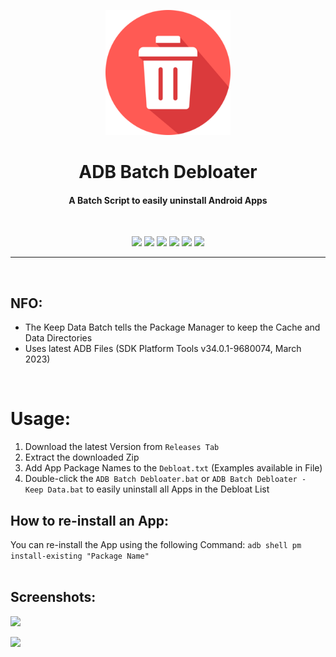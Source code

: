 <p align="center"><img src="https://github.com/K3V1991/ADB-Batch-Debloater/blob/main/Uninstall.png" width="200"></a>
<h1 align="center"><b>ADB Batch Debloater</b></h1>
<h4 align="center">A Batch Script to easily uninstall Android Apps</h4>
<br />

<p align="center">
<img src="https://img.shields.io/github/v/release/K3V1991/ADB-Batch-Debloater?color=blueviolet&style=for-the-badge" /></a>
<img src="https://img.shields.io/github/downloads/K3V1991/ADB-Batch-Debloater/total?color=sucess&style=for-the-badge" /></a>
<a href="https://liberapay.com/K3V1991" alt="LiberaPay"><img src="https://img.shields.io/badge/Liberapay-F6C915?style=for-the-badge&logo=liberapay&logoColor=black" /></a>
<a href="https://ko-fi.com/k3v1991" alt="Ko-fi"><img src="https://img.shields.io/badge/Ko--fi-F16061?style=for-the-badge&logo=ko-fi&logoColor=white" /></a>
<a href="https://www.paypal.com/cgi-bin/webscr?cmd=_s-xclick&hosted_button_id=HW8B98TVDLKWA" alt="PayPal"><img src="https://img.shields.io/badge/PayPal-00457C?style=for-the-badge&logo=paypal&logoColor=white" /></a>
<a href="https://github.com/K3V1991/Donate-Crypto/blob/main/README.md" alt="Crypto"><img src="https://img.shields.io/badge/Bitcoin-000?style=for-the-badge&logo=bitcoin&logoColor=white" /></a>
</p>
<hr />
<br />

## NFO:
* The Keep Data Batch tells the Package Manager to keep the Cache and Data Directories
* Uses latest ADB Files (SDK Platform Tools v34.0.1-9680074, March 2023)
<br />

# Usage:
1. Download the latest Version from ```Releases Tab```
2. Extract the downloaded Zip
3. Add App Package Names to the ```Debloat.txt``` (Examples available in File)
4. Double-click the ```ADB Batch Debloater.bat``` or ```ADB Batch Debloater - Keep Data.bat``` to easily uninstall all Apps in the Debloat List

## How to re-install an App:
You can re-install the App using the following Command:
```adb shell pm install-existing "Package Name"```
<br />
<br />

## Screenshots:
<img src="https://github.com/K3V1991/ADB-Batch-Debloater/blob/main/Screenshot-1.png"></a>
<br />

<img src="https://github.com/K3V1991/ADB-Batch-Debloater/blob/main/Screenshot-2.png"></a>

